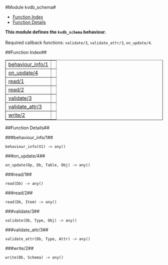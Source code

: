 

#Module kvdb_schema#
* [Function Index](#index)
* [Function Details](#functions)


__This module defines the `kvdb_schema` behaviour.__
<br></br>
 Required callback functions: `validate/3`, `validate_attr/3`, `on_update/4`.<a name="index"></a>

##Function Index##


<table width="100%" border="1" cellspacing="0" cellpadding="2" summary="function index"><tr><td valign="top"><a href="#behaviour_info-1">behaviour_info/1</a></td><td></td></tr><tr><td valign="top"><a href="#on_update-4">on_update/4</a></td><td></td></tr><tr><td valign="top"><a href="#read-1">read/1</a></td><td></td></tr><tr><td valign="top"><a href="#read-2">read/2</a></td><td></td></tr><tr><td valign="top"><a href="#validate-3">validate/3</a></td><td></td></tr><tr><td valign="top"><a href="#validate_attr-3">validate_attr/3</a></td><td></td></tr><tr><td valign="top"><a href="#write-2">write/2</a></td><td></td></tr></table>


<a name="functions"></a>

##Function Details##

<a name="behaviour_info-1"></a>

###behaviour_info/1##


`behaviour_info(X1) -> any()`

<a name="on_update-4"></a>

###on_update/4##


`on_update(Op, Db, Table, Obj) -> any()`

<a name="read-1"></a>

###read/1##


`read(Db) -> any()`

<a name="read-2"></a>

###read/2##


`read(Db, Item) -> any()`

<a name="validate-3"></a>

###validate/3##


`validate(Db, Type, Obj) -> any()`

<a name="validate_attr-3"></a>

###validate_attr/3##


`validate_attr(Db, Type, Attr) -> any()`

<a name="write-2"></a>

###write/2##


`write(Db, Schema) -> any()`


